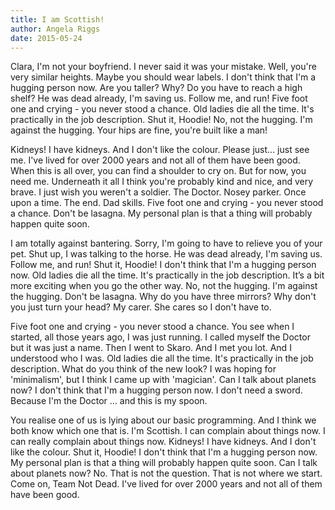 ```yaml
---
title: I am Scottish!
author: Angela Riggs
date: 2015-05-24
---
```


Clara, I'm not your boyfriend. I never said it was your mistake. Well, you're very similar heights. Maybe you should wear labels. I don't think that I'm a hugging person now. Are you taller? Why? Do you have to reach a high shelf? He was dead already, I'm saving us. Follow me, and run! Five foot one and crying - you never stood a chance. Old ladies die all the time. It's practically in the job description. Shut it, Hoodie! No, not the hugging. I'm against the hugging. Your hips are fine, you're built like a man!

Kidneys! I have kidneys. And I don't like the colour. Please just... just see me. I've lived for over 2000 years and not all of them have been good. When this is all over, you can find a shoulder to cry on. But for now, you need me. Underneath it all I think you're probably kind and nice, and very brave. I just wish you weren't a soldier. The Doctor. Nosey parker. Once upon a time. The end. Dad skills. Five foot one and crying - you never stood a chance. Don't be lasagna. My personal plan is that a thing will probably happen quite soon.

I am totally against bantering. Sorry, I'm going to have to relieve you of your pet. Shut up, I was talking to the horse. He was dead already, I'm saving us. Follow me, and run! Shut it, Hoodie! I don't think that I'm a hugging person now. Old ladies die all the time. It's practically in the job description. It’s a bit more exciting when you go the other way. No, not the hugging. I'm against the hugging. Don't be lasagna. Why do you have three mirrors? Why don't you just turn your head? My carer. She cares so I don't have to.

Five foot one and crying - you never stood a chance. You see when I started, all those years ago, I was just running. I called myself the Doctor but it was just a name. Then I went to Skaro. And I met you lot. And I understood who I was. Old ladies die all the time. It's practically in the job description. What do you think of the new look? I was hoping for 'minimalism', but I think I came up with 'magician'. Can I talk about planets now? I don't think that I'm a hugging person now. I don't need a sword. Because I'm the Doctor ... and this is my spoon.

You realise one of us is lying about our basic programming. And I think we both know which one that is. I'm Scottish. I can complain about things now. I can really complain about things now. Kidneys! I have kidneys. And I don't like the colour. Shut it, Hoodie! I don't think that I'm a hugging person now. My personal plan is that a thing will probably happen quite soon. Can I talk about planets now? No. That is not the question. That is not where we start. Come on, Team Not Dead. I've lived for over 2000 years and not all of them have been good.